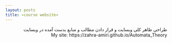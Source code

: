 ```yaml
---
layout: posts
title: «course website»
---
```

<div dir="rtl">
طراحی ظاهر کلی وبسایت و قرار دادن مطالب و منابع بدست آمده در وبسایت</br>
My site: https://zahra-amiri.github.io/Automata_Theory
</div>
